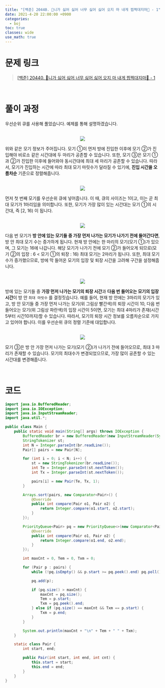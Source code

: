 ```yaml
---
title: "[백준] 20440. 🎵니가 싫어 싫어 너무 싫어 싫어 오지 마 내게 찝쩍대지마🎵 - 1"
date: 2021-4-20 22:00:00 +0900
categories:
  - boj
toc: true
classes: wide
use_math: true
---
```


# 문제 링크

> [[백준] 20440. 🎵니가 싫어 싫어 너무 싫어 싫어 오지 마 내게 찝쩍대지마🎵 - 1](https://www.acmicpc.net/problem/20440)

<br>

# 풀이 과정

우선순위 큐를 사용해 풀었습니다. 예제를 통해 설명하겠습니다.

<br>

<center><img src="http://dl.dropbox.com/s/fiizqpcxwapk0n3/%EB%B0%B1%EC%A4%80-20440_%EB%8B%88%EA%B0%80-%EC%8B%AB%EC%96%B4-%EC%8B%AB%EC%96%B4-%EB%84%88%EB%AC%B4-%EC%8B%AB%EC%96%B4-%EC%8B%AB%EC%96%B4-%EB%82%B4%EA%B2%8C-%EC%98%A4%EC%A7%80-%EB%A7%88-%EB%82%B4%EA%B2%8C-%EC%B0%9D%EC%A0%81%EB%8C%80%EC%A7%80%EB%A7%88%201-1.png"></center>

위와 같은 모기 정보가 주어집니다. 모기 ①이 먼저 방에 진입한 이후에 모기 ②가 진입해야 비로소 같은 시간대에 두 마리가 공존할 수 있습니다. 또한, 모기 ③은 모기 ①과 ②가 진입한 이후에 들어와야 동시간대에 최대 세 마리가 공존할 수 있습니다. 따라서, 모기가 진입하는 시간에 따라 최대 모기 마릿수가 달라질 수 있기에, **진입 시간을 오름차순** 기준으로 정렬해줍니다.

<br>

<center><img src="http://dl.dropbox.com/s/o36l2iepnf97gno/%EB%B0%B1%EC%A4%80-20440_%EB%8B%88%EA%B0%80-%EC%8B%AB%EC%96%B4-%EC%8B%AB%EC%96%B4-%EB%84%88%EB%AC%B4-%EC%8B%AB%EC%96%B4-%EC%8B%AB%EC%96%B4-%EB%82%B4%EA%B2%8C-%EC%98%A4%EC%A7%80-%EB%A7%88-%EB%82%B4%EA%B2%8C-%EC%B0%9D%EC%A0%81%EB%8C%80%EC%A7%80%EB%A7%88%201-2.png"></center>

먼저 첫 번째 모기를 우선순위 큐에 넣어줍니다. 이 때, 큐의 사이즈는 1이고, 이는 곧 최대 모기가 1마리임을 의미합니다. 또한, 모기가 가장 많이 있는 시간대는 모기 ①의 시간대, 즉 [2, 16) 이 됩니다.

<br>

<center><img src="http://dl.dropbox.com/s/0no4jfoa1y8cj08/%EB%B0%B1%EC%A4%80-20440_%EB%8B%88%EA%B0%80-%EC%8B%AB%EC%96%B4-%EC%8B%AB%EC%96%B4-%EB%84%88%EB%AC%B4-%EC%8B%AB%EC%96%B4-%EC%8B%AB%EC%96%B4-%EB%82%B4%EA%B2%8C-%EC%98%A4%EC%A7%80-%EB%A7%88-%EB%82%B4%EA%B2%8C-%EC%B0%9D%EC%A0%81%EB%8C%80%EC%A7%80%EB%A7%88%201-3.png"></center>

다음 번 모기가 **방 안에 있는 모기들 중 가장 먼저 나가는 모기가 나가기 전에 들어간다면**, 방 안 최대 모기 수는 증가하게 됩니다. 현재 방 안에는 한 마리의 모기(모기 ①)가 있으며, 그 모기는 16에 나갑니다. 해당 모기가 나가기 전에 모기 ②가 들어오게 되므로(모기 ②의 입장 : 6 < 모기 ①의 퇴장 : 16) 최대 모기는 2마리가 됩니다. 또한, 최대 모기수가 증가했으므로, 방에 막 들어온 모기의 입장 및 퇴장 시간을 고려해 구간을 설정해줍니다.

<br>

<center><img src="http://dl.dropbox.com/s/ebityrxc2butaca/%EB%B0%B1%EC%A4%80-20440_%EB%8B%88%EA%B0%80-%EC%8B%AB%EC%96%B4-%EC%8B%AB%EC%96%B4-%EB%84%88%EB%AC%B4-%EC%8B%AB%EC%96%B4-%EC%8B%AB%EC%96%B4-%EB%82%B4%EA%B2%8C-%EC%98%A4%EC%A7%80-%EB%A7%88-%EB%82%B4%EA%B2%8C-%EC%B0%9D%EC%A0%81%EB%8C%80%EC%A7%80%EB%A7%88%201-4.png"></center>

방에 있는 모기들 중 **가장 먼저 나가는 모기의 퇴장 시간**과 **다음 번 들어오는 모기의 입장 시간**이 방 안 `최대 마릿수` 를 결정짓습니다. 예를 들어, 현재 방 안에는 3마리의 모기가 있고, 방 안 모기들 중 가장 먼저 나가는 모기(위 그림상 빨간색)의 퇴장 시간이 10, 다음 번 들어오는 모기(위 그림상 파란색)의 입장 시간이 5이면, 모기는 최대 4마리가 존재(시간 5부터 시간10까지)할 수 있습니다. 따라서, 모기의 퇴장 시간 정보를 오름차순으로 가지고 있어야 합니다. 이를 우선순위 큐의 정렬 기준에 대입합니다.

<br>

<center><img src="http://dl.dropbox.com/s/9otjguj99zmxbr2/%EB%B0%B1%EC%A4%80-20440_%EB%8B%88%EA%B0%80-%EC%8B%AB%EC%96%B4-%EC%8B%AB%EC%96%B4-%EB%84%88%EB%AC%B4-%EC%8B%AB%EC%96%B4-%EC%8B%AB%EC%96%B4-%EB%82%B4%EA%B2%8C-%EC%98%A4%EC%A7%80-%EB%A7%88-%EB%82%B4%EA%B2%8C-%EC%B0%9D%EC%A0%81%EB%8C%80%EC%A7%80%EB%A7%88%201-5.png"></center>

모기 ③은 방 안 가장 먼저 나가는 모기(모기 ②)가 나가기 전에 들어오므로, 최대 3 마리가 존재할 수 있습니다. 모기의 최대수가 변경되었으므로, 가장 많이 공존할 수 있는 시간대를 변경해줍니다.

<br>

# 코드

```java
import java.io.BufferedReader;
import java.io.IOException;
import java.io.InputStreamReader;
import java.util.*;

public class Main {
    public static void main(String[] args) throws IOException {
        BufferedReader br = new BufferedReader(new InputStreamReader(System.in));
        StringTokenizer st;
        int N = Integer.parseInt(br.readLine());
        Pair[] pairs = new Pair[N];

        for (int i = 0; i < N; i++) {
            st = new StringTokenizer(br.readLine());
            int Te = Integer.parseInt(st.nextToken());
            int Tx = Integer.parseInt(st.nextToken());

            pairs[i] = new Pair(Te, Tx, 1);
        }

        Arrays.sort(pairs, new Comparator<Pair>() {
            @Override
            public int compare(Pair o1, Pair o2) {
                return Integer.compare(o1.start, o2.start);
            }
        });

        PriorityQueue<Pair> pq = new PriorityQueue<>(new Comparator<Pair>() {
            @Override
            public int compare(Pair o1, Pair o2) {
                return Integer.compare(o1.end, o2.end);
            }
        });

        int maxCnt = 0, Tem = 0, Txm = 0;

        for (Pair p : pairs) {
            while (!pq.isEmpty() && p.start >= pq.peek().end) pq.poll();

            pq.add(p);

            if (pq.size() > maxCnt) {
                maxCnt = pq.size();
                Tem = p.start;
                Txm = pq.peek().end;
            } else if (pq.size() == maxCnt && Txm == p.start) {
                Txm = p.end;
            }
        }

        System.out.println(maxCnt + "\n" + Tem + " " + Txm);
    }

    static class Pair {
        int start, end;

        public Pair(int start, int end, int cnt) {
            this.start = start;
            this.end = end;
        }
    }
}
```